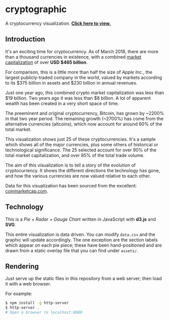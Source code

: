 # cryptographic
A cryptocurrency visualization. **[Click here to view.](http://todo.com)**


## Introduction
It's an exciting time for cryptocurrency. As of March 2018, there are more than a thousand currencies in existence, with a combined [market capitalization](https://en.wikipedia.org/wiki/Market_capitalization) of over **USD $465 billion**.

For comparison, this is a little more than half the size of *Apple Inc.*, the largest publicly-traded company in the world, valued by markets according to its $375 billion in assets and $230 billion in annual revenues.

Just one year ago, this combined crypto market capitalization was less than $19 billion. Two years ago it was less than $8 billion. A lot of apparent wealth has been created in a very short space of time.

The preeminent and original cryptocurrency, Bitcoin, has grown by ~2200% in that two year period. The remaining growth (~2700%) has come from the alternative currencies (altcoins), which now account for around 60% of the total market.

This visualization shows just 25 of these cryptocurrencies. It's a sample which shows all of the major currencies, plus some others of historical or technological significance. The 25 selected account for over 90% of the total market capitalization, and over 85% of the total trade volume.

The aim of this visualization is to tell a story of the evolution of cryptocurrency. It shows the different directions the technology has gone, and how the various currencies are now valued relative to each other.

Data for this visualization has been sourced from the excellent: [coinmarketcap.com](https://coinmarketcap.com/).


## Technology
This is a *Pie + Radar + Gauge Chart* written in JavaScript with **d3.js** and **SVG**.

This entire visualization is data driven. You can modify `data.csv` and the graphic will update accordingly. The one exception are the section labels which appear on each pie piece; these have been hand-positioned and are drawn from a static overlay file that you can find under `assets/`.

## Rendering

Just serve up the static files in this repository from a web server; then load it with a web browser.

For example:

```bash
$ npm install -g http-server
$ http-server .
# Open a browser to localhost:8080
```